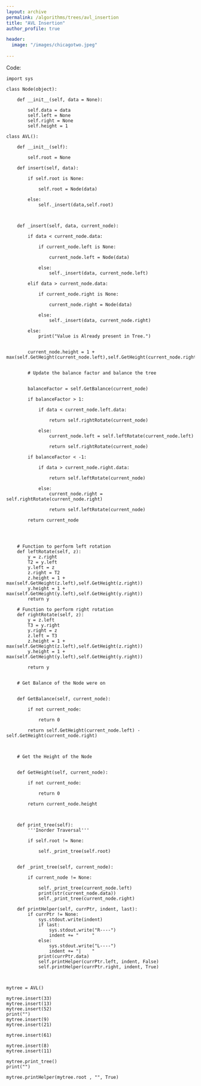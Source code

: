 ```yaml
---
layout: archive
permalink: /algorithms/trees/avl_insertion
title: "AVL Insertion"
author_profile: true

header:
  image: "/images/chicagotwo.jpeg"
  
---
```





Code:

    import sys

    class Node(object):

        def __init__(self, data = None):

            self.data = data
            self.left = None
            self.right = None
            self.height = 1

    class AVL():

        def __init__(self):

            self.root = None

        def insert(self, data):

            if self.root is None:

                self.root = Node(data)

            else:
                self._insert(data,self.root)



        def _insert(self, data, current_node):

            if data < current_node.data:

                if current_node.left is None:

                    current_node.left = Node(data)

                else:
                    self._insert(data, current_node.left)

            elif data > current_node.data:

                if current_node.right is None:

                    current_node.right = Node(data)

                else:
                    self._insert(data, current_node.right)

            else:
                print("Value is Already present in Tree.")


            current_node.height = 1 + max(self.GetHeight(current_node.left),self.GetHeight(current_node.right))


            # Update the balance factor and balance the tree


            balanceFactor = self.GetBalance(current_node)

            if balanceFactor > 1:

                if data < current_node.left.data:

                    return self.rightRotate(current_node)

                else:
                    current_node.left = self.leftRotate(current_node.left)

                    return self.rightRotate(current_node)

            if balanceFactor < -1:

                if data > current_node.right.data:

                    return self.leftRotate(current_node)

                else:
                    current_node.right = self.rightRotate(current_node.right)

                    return self.leftRotate(current_node)

            return current_node




        # Function to perform left rotation
        def leftRotate(self, z):
            y = z.right
            T2 = y.left
            y.left = z
            z.right = T2
            z.height = 1 + max(self.GetHeight(z.left),self.GetHeight(z.right))
            y.height = 1 + max(self.GetHeight(y.left),self.GetHeight(y.right))
            return y

        # Function to perform right rotation
        def rightRotate(self, z):
            y = z.left
            T3 = y.right
            y.right = z
            z.left = T3
            z.height = 1 + max(self.GetHeight(z.left),self.GetHeight(z.right))
            y.height = 1 + max(self.GetHeight(y.left),self.GetHeight(y.right))

            return y


        # Get Balance of the Node were on


        def GetBalance(self, current_node):

            if not current_node:

                return 0

            return self.GetHeight(current_node.left) - self.GetHeight(current_node.right)



        # Get the Height of the Node


        def GetHeight(self, current_node):

            if not current_node:

                return 0

            return current_node.height



        def print_tree(self):
            '''Inorder Traversal'''

            if self.root != None:

                self._print_tree(self.root)


        def _print_tree(self, current_node):

            if current_node != None:

                self._print_tree(current_node.left)
                print(str(current_node.data))
                self._print_tree(current_node.right)

        def printHelper(self, currPtr, indent, last):
            if currPtr != None:
                sys.stdout.write(indent)
                if last:
                    sys.stdout.write("R----")
                    indent += "     "
                else:
                    sys.stdout.write("L----")
                    indent += "|    "
                print(currPtr.data)
                self.printHelper(currPtr.left, indent, False)
                self.printHelper(currPtr.right, indent, True)



    mytree = AVL()

    mytree.insert(33)
    mytree.insert(13)
    mytree.insert(52)
    print("")
    mytree.insert(9)
    mytree.insert(21)

    mytree.insert(61)

    mytree.insert(8)
    mytree.insert(11)

    mytree.print_tree()
    print("")

    mytree.printHelper(mytree.root , "", True)


